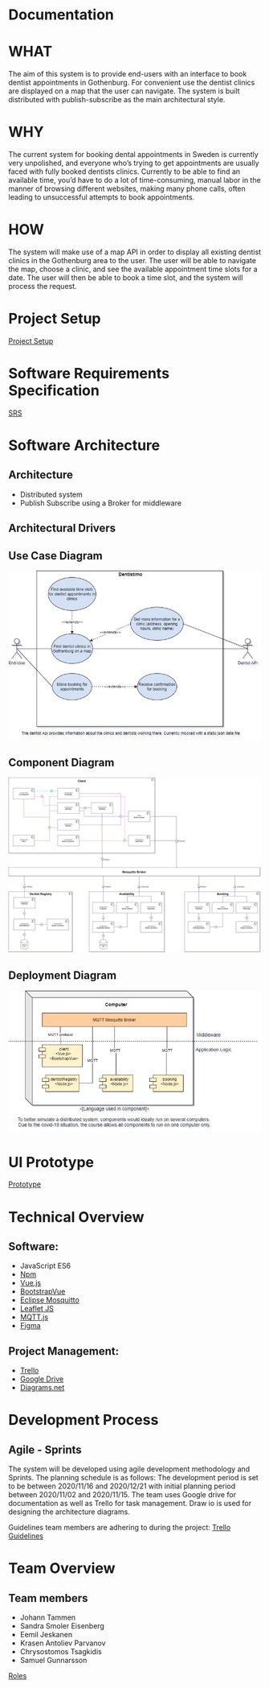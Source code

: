 # Documentation

# WHAT
The aim of this system is to provide end-users with an interface to book dentist appointments in Gothenburg. For convenient use the dentist clinics are displayed on a map that the user can navigate. The system is built distributed with publish-subscribe as the main architectural style. 

# WHY
The current system for booking dental appointments in Sweden is currently very unpolished, and everyone who’s trying to get appointments are usually faced with fully booked dentists clinics. Currently to be able to find an available time, you’d have to do a lot of time-consuming, manual labor in the manner of browsing different websites, making many phone calls, often leading to unsuccessful attempts to book appointments.

# HOW
The system will make use of a map API in order to display all existing dentist clinics in the Gothenburg area to the user. The user will be able to navigate the map, choose a clinic, and see the available appointment time slots for a date. The user will then be able to book a time slot, and the system will process the request.

# Project Setup
[Project Setup](./setup.md)

# Software Requirements Specification
[SRS](/requirements/requirements-V1.md)

# Software Architecture
## Architecture
- Distributed system
- Publish Subscribe using a Broker for middleware 
## Architectural Drivers

## Use Case Diagram
![Use Case Diagram](/diagrams/v2/UseCaseDiagram-v2.png "Use Case Diagram")
## Component Diagram
![Component Diagram](/diagrams/v2/components-V2.1.png "Component Diagram")
## Deployment Diagram
![Deployment Diagram](/diagrams/v1/DeploymentDiagram-v1.png "Deployment Diagram")

# UI Prototype
[Prototype](https://www.figma.com/file/3xZO3wUXbr0LrK8UovMUED/Distribueno-alpha-v1?node-id=0%3A1)

# Technical Overview 
## Software: 
- JavaScript ES6
- [Npm](https://www.npmjs.com)
- [Vue.js](https://vuejs.org) 
- [BootstrapVue](https://bootstrap-vue.org)
- [Eclipse Mosquitto](https://mosquitto.org)
- [Leaflet JS](https://leafletjs.com) 
- [MQTT.js](https://github.com/mqttjs/MQTT.js)
- [Figma](https://www.figma.com)
## Project Management: 
- [Trello](https://trello.com/b/oPfPY7yK/dit-355-2020-team-2)		
- [Google Drive](https://drive.google.com/drive/folders/1TaH2hneIUDwb7-DeefhaFK1FYkCDtH6U?usp=sharing)
- [Diagrams.net](https://app.diagrams.net)

# Development Process 
## Agile - Sprints
The system will be developed using agile development methodology and Sprints. The planning schedule is as follows:
The development period is set to be  between 2020/11/16 and 2020/12/21 with initial planning period between 2020/11/02 and 2020/11/15.
The team uses Google drive for documentation as well as Trello for task management. Draw io is used for designing the architecture diagrams.

Guidelines team members are adhering to during the project:
[Trello Guidelines](https://git.chalmers.se/courses/dit355/2020/group-2/documentation/-/blob/master/TrelloGuidelines.md)

# Team Overview
## Team members
- Johann Tammen
- Sandra Smoler Eisenberg
- Eemil Jeskanen
- Krasen Antoliev Parvanov
- Chrysostomos Tsagkidis
- Samuel Gunnarsson

[Roles](https://git.chalmers.se/courses/dit355/2020/group-2/documentation/-/blob/master/Roles.md)

